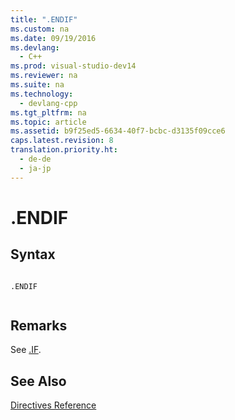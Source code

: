 ```yaml
---
title: ".ENDIF"
ms.custom: na
ms.date: 09/19/2016
ms.devlang: 
  - C++
ms.prod: visual-studio-dev14
ms.reviewer: na
ms.suite: na
ms.technology: 
  - devlang-cpp
ms.tgt_pltfrm: na
ms.topic: article
ms.assetid: b9f25ed5-6634-40f7-bcbc-d3135f09cce6
caps.latest.revision: 8
translation.priority.ht: 
  - de-de
  - ja-jp
---
```

# .ENDIF
## Syntax  
  
```  
  
.ENDIF  
  
```  
  
## Remarks  
 See [.IF](../vs140/.IF.md).  
  
## See Also  
 [Directives Reference](../vs140/Directives-Reference.md)